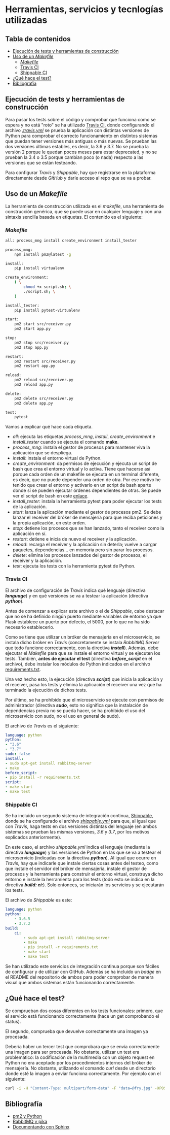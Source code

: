 # Herramientas, servicios y tecnlogías utilizadas

## Tabla de contenidos
<!--ts-->
   * [Ejecución de tests y herramientas de construcción](#Ejecución-de-tests-y-herramientas-de-construccion)
   * [Uso de un *Makefile*](#Uso-de-un-Makefile)
        * [*Makefile*](#Makefile)
        * [Travis CI](#Travis-CI)
        * [Shippable CI](#Shippable-CI)
   * [¿Qué hace el test?](#¿Que-hace-el-test)
   * [Bibliografía](#Bibliografia)
<!--te-->

## Ejecución de tests y herramientas de construcción

Para pasar los tests sobre el código y comprobar que funciona como se espera y no
está "roto" se ha utilizado [Travis CI](https://travis-ci.org/), donde configurando
el archivo [*.travis.yml*](https://github.com/nazaretrogue/Microservicio-multimedia/blob/master/.travis.yml)
se prueba la aplicación con distintas versiones de Python para comprobar el
correcto funcionamiento en distintos sistemas que puedan tener versiones más antiguas
o más nuevas. Se prueban las dos versiones últimas estables, es decir, la 3.6 y 3.7.
No se prueba la versión 2 porque le quedan pocos meses para estar deprecated, y no
se prueban la 3.4 o 3.5 porque cambian poco (o nada) respecto a las versiones que
se están testeando.

Para configurar *Travis* y *Shippable*, hay que registrarse en la plataforma directamente
desde *GitHub* y darle acceso al repo que se va a probar.

## Uso de un *Makefile*

La herramienta de construcción utilizada es el *makefile*, una herramienta de
construcción genérica, que se puede usar en cualquier lenguaje y con una
sintaxis sencilla basada en etiquetas. El contenido es el siguiente:

### *Makefile*

```bash
all: process_mng install create_environment install_tester

process_mng:
	npm install pm2@latest -g

install:
	pip install virtualenv

create_environment:
	( \
		chmod +x script.sh; \
		./script.sh; \
	)

install_tester:
	pip install pytest-virtualenv

start:
	pm2 start src/receiver.py
	pm2 start app.py

stop:
	pm2 stop src/receiver.py
	pm2 stop app.py

restart:
	pm2 restart src/receiver.py
	pm2 restart app.py

reload:
	pm2 reload src/receiver.py
	pm2 reload app.py

delete:
	pm2 delete src/receiver.py
	pm2 delete app.py

test:
	pytest
```

Vamos a explicar qué hace cada etiqueta.

* *all*: ejecuta las etiquetas *process_mng*, *install*, *create_environment* e
*install_tester* cuando se ejecuta el comando **make**.
* *process_mng*: instala el gestor de procesos para mantener viva la aplicación
que se despliega.
* *install*: instala el entorno virtual de Python.
* *create_environment*: da permisos de ejecución y ejecuta un script de bash que
crea el entorno virtual y lo activa. Tiene que hacerse así porque cada orden de
un makefile se ejecuta en un terminal diferente, es decir, que no puede depender
una orden de otra. Por ese motivo he tenido que crear el entorno y activarlo en
un script de bash aparte donde sí se pueden ejecutar órdenes dependientes de otras.
Se puede ver el script de bash en este [enlace](https://github.com/nazaretrogue/Microservicio-multimedia/blob/master/script.sh).
* *install_tester*: instala la herramienta pytest para poder ejecutar los tests
de la aplicación.
* *start*: lanza la aplicación mediante el gestor de procesos pm2. Se debe lanzar
el receiver del bróker de mensajería para que reciba peticiones y la propia aplicación,
en este orden.
* *stop*: detiene los procesos que se han lanzado, tanto el receiver como la aplicación
en sí.
* *restart*: detiene e inicia de nuevo el receiver y la aplicación.
* *reload*: recarga el receiver y la aplicación sin deterla; vuelve a cargar paquetes,
dependencias... en memoria pero sin parar los procesos.
* *delete*: elimina los procesos lanzados del gestor de procesos, el receiver y la
aplicación.
* *test*: ejecuta los tests con la herramienta pytest de Python.

### Travis CI

El archivo de configuración de *Travis* indica qué lenguaje (directiva ***language***)
y en qué versiones se va a testear la aplicación (directiva ***python***).

Antes de comenzar a explicar este archivo o el de *Shippable*, cabe destacar que
no se ha definido ningún puerto mediante variables de entorno ya que Flask establece
un puerto por defecto, el 5000, por lo que no ha sido necesario establecerlo.

Como se tiene que utilizar un bróker de mensajería en el microservicio, se instala
dicho bróker en *Travis* (concretamente se instala *RabbitMQ Server*
que todo funcione correctamente, con la directiva ***install***). Además, debe
ejecutar el *Makefile* para que se instale el entorno virtual y se ejecuten los tests.
También, **antes de ejecutar el test** (directiva ***before_script*** en el
archivo), debe instalar los módulos de Python indicados en el archivo
[requirements.txt](https://github.com/nazaretrogue/Microservicio-multimedia/blob/master/requirements.txt).

Una vez hecho esto, la ejecución (directiva ***script***) que inicia la aplicación
y el receiver, pasa los tests y elimina la aplicación el receiver una vez que ha
terminado la ejecución de dichos tests.

Por último, se ha prohibido que el microservicio se ejecute con permisos de administrador
(directiva ***sudo***, esto no significa que la instalación de dependencias previa
no se pueda hacer, se ha prohibido el uso del microservicio con sudo, no el uso
en general de sudo).

El archivo de *Travis* es el siguiente:

```yaml
language: python
python:
- "3.6"
- "3.7"
sudo: false
install:
- sudo apt-get install rabbitmq-server
- make
before_script:
- pip install -r requirements.txt
script:
- make start
- make test
```

### Shippable CI

Se ha incluido un segundo sistema de integración continua, [Shippable](https://app.shippable.com/),
donde se ha configurado el archivo [*shippable.yml*](https://github.com/nazaretrogue/Microservicio-multimedia/blob/master/shippable.yml)
para que, al igual que con *Travis*, haga tests en dos versiones distintas del lenguaje
(en ambos sistemas se prueban las mismas versiones, *3.6* y *3.7*, por los motivos
explicados anteriormente).

En este caso, el archivo *shippable.yml* indica el lenguaje (mediante la
directiva ***language***) y las versiones de Python en las que se va a testear
el microservicio (indicadas con la directiva ***python***). Al igual que ocurre
en *Travis*, hay que indicarle que instale ciertas cosas antes del testeo, como
que instale el servidor del bróker de mensajería, instale el gestor de procesos y
la herramienta para construir el entorno virtual, construya dicho entorno e instale
la herramienta para los tests (todo esto se indica en la directiva
***build: ci:***). Solo entonces, se iniciarán los servicios y se ejecutarán los tests.

El archivo de *Shippable* es este:

```yaml
language: python
python:
    - 3.6.5
    - 3.7.2
build:
    ci:
        - sudo apt-get install rabbitmq-server
        - make
        - pip install -r requirements.txt
        - make start
        - make test
```

Se han utilizado este servicios de integración continua porque son fáciles de configurar y
de utilizar con GitHub. Además se ha incluido un *badge* en el README del repositorio
de ambos para poder comprobar de manera visual que ambos sistemas están funcionando
correctamente.

## ¿Qué hace el test?

Se comprueban dos cosas diferentes en los tests funcionales: primero, que el
servicio está funcionando correctamente (hace un get comprobando el status).

El segundo, comprueba que devuelve correctamente una imagen ya procesada.

Debería haber un tercer test que comprobara que se envía correctamente una imagen
para ser procesada. No obstante, utilizar un test era problemático: la codificación
de la multimedia con un objeto request en Python no era aceptado por los procedimientos
internos del bróker de mensajería. No obstante, utilizando el comando *curl*
desde un directorio donde esté la imagen a enviar funciona correctamente. Por
ejemplo con el siguiente:

```bash
curl -i -H "Content-Type: multipart/form-data" -F "data=@fry.jpg" -XPOST localhost:5000/
```

## Bibliografía

* [pm2 y Python](https://medium.com/@gokhang1327/deploying-flask-app-with-pm2-on-ubuntu-server-18-04-992dfd808079)
* [RabbitMQ y pika](https://paulcrickard.wordpress.com/2013/04/17/messaging-in-python-with-rabbitmq-and-pika/)
* [Documentando con Sphinx](https://developer.ridgerun.com/wiki/index.php/How_to_generate_sphinx_documentation_for_python_code_running_in_an_embedded_system)
